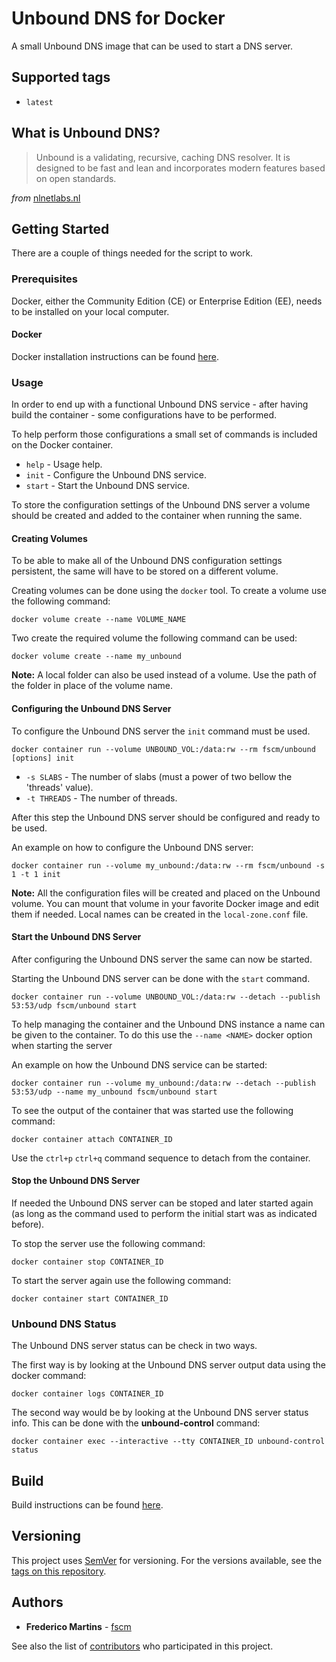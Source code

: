 # Unbound DNS for Docker

A small Unbound DNS image that can be used to start a DNS server.

## Supported tags

- `latest`

## What is Unbound DNS?

> Unbound is a validating, recursive, caching DNS resolver. It is designed to be fast and lean and incorporates modern features based on open standards.

*from* [nlnetlabs.nl](https://nlnetlabs.nl/projects/unbound/about/)

## Getting Started

There are a couple of things needed for the script to work.

### Prerequisites

Docker, either the Community Edition (CE) or Enterprise Edition (EE), needs to
be installed on your local computer.

#### Docker

Docker installation instructions can be found
[here](https://docs.docker.com/install/).

### Usage

In order to end up with a functional Unbound DNS service - after having build
the container - some configurations have to be performed.

To help perform those configurations a small set of commands is included on the
Docker container.

- `help` - Usage help.
- `init` - Configure the Unbound DNS service.
- `start` - Start the Unbound DNS service.

To store the configuration settings of the Unbound DNS server a volume should
be created and added to the container when running the same.

#### Creating Volumes

To be able to make all of the Unbound DNS configuration settings persistent,
the same will have to be stored on a different volume.

Creating volumes can be done using the `docker` tool. To create a volume use
the following command:

```shell
docker volume create --name VOLUME_NAME
```

Two create the required volume the following command can be used:

```shell
docker volume create --name my_unbound
```

**Note:** A local folder can also be used instead of a volume. Use the path of
the folder in place of the volume name.

#### Configuring the Unbound DNS Server

To configure the Unbound DNS server the `init` command must be used.

```shell
docker container run --volume UNBOUND_VOL:/data:rw --rm fscm/unbound [options] init
```

- `-s SLABS` - The number of slabs (must a power of two bellow the 'threads' value).
- `-t THREADS` - The number of threads.

After this step the Unbound DNS server should be configured and ready to be
used.

An example on how to configure the Unbound DNS server:

```shell
docker container run --volume my_unbound:/data:rw --rm fscm/unbound -s 1 -t 1 init
```

**Note:** All the configuration files will be created and placed on the Unbound
volume. You can mount that volume in your favorite Docker image and edit them
if needed. Local names can be created in the `local-zone.conf` file.

#### Start the Unbound DNS Server

After configuring the Unbound DNS server the same can now be started.

Starting the Unbound DNS server can be done with the `start` command.

```shell
docker container run --volume UNBOUND_VOL:/data:rw --detach --publish 53:53/udp fscm/unbound start
```

To help managing the container and the Unbound DNS instance a name can be
given to the container. To do this use the `--name <NAME>` docker option when
starting the server

An example on how the Unbound DNS service can be started:

```shell
docker container run --volume my_unbound:/data:rw --detach --publish 53:53/udp --name my_unbound fscm/unbound start
```

To see the output of the container that was started use the following command:

```shell
docker container attach CONTAINER_ID
```

Use the `ctrl+p` `ctrl+q` command sequence to detach from the container.

#### Stop the Unbound DNS Server

If needed the Unbound DNS server can be stoped and later started again (as
long as the command used to perform the initial start was as indicated before).

To stop the server use the following command:

```shell
docker container stop CONTAINER_ID
```

To start the server again use the following command:

```shell
docker container start CONTAINER_ID
```

### Unbound DNS Status

The Unbound DNS server status can be check in two ways.

The first way is by looking at the Unbound DNS server output data using the
docker command:

```shell
docker container logs CONTAINER_ID
```

The second way would be by looking at the Unbound DNS server status info. This
can be done with the **unbound-control** command:

```shell
docker container exec --interactive --tty CONTAINER_ID unbound-control status
```

## Build

Build instructions can be found
[here](https://github.com/fscm/docker-unbound/blob/master/README.build.md).

## Versioning

This project uses [SemVer](http://semver.org/) for versioning. For the versions
available, see the [tags on this repository](https://github.com/fscm/docker-unbound/tags).

## Authors

- **Frederico Martins** - [fscm](https://github.com/fscm)

See also the list of [contributors](https://github.com/fscm/docker-unbound/contributors)
who participated in this project.

